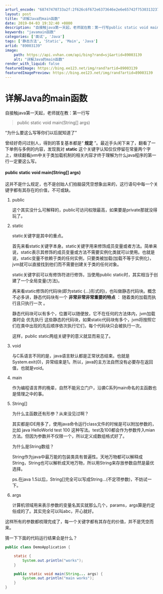 ```yaml
---
arturl_encode: "68747470733a2f:2f626c6f672e6373646e2e6e65742f75303132373630343335:2f61727469636c652f64657461696c732f3839303033313339"
layout: post
title: "详解Java的main函数"
date: 2019-04-03 19:32:40 +0800
description: "自接触java第一天起，老师就在教：第一行写public static void main(Stri"
keywords: "javamain函数"
categories: ['面试', 'Java']
tags: ['静态方法', 'Static', 'Main', 'Java']
artid: "89003139"
image:
    path: https://api.vvhan.com/api/bing?rand=sj&artid=89003139
    alt: "详解Java的main函数"
render_with_liquid: false
featuredImage: https://bing.ee123.net/img/rand?artid=89003139
featuredImagePreview: https://bing.ee123.net/img/rand?artid=89003139
---
```


# 详解Java的main函数

自接触java第一天起，老师就在教：第一行写

> public static void main(String[] args)

“为什么要这么写等你们以后就知道了”
  
曾经好奇问过别人，得到的答复基本都是“
**规定**
”。最近手头闲下来了，翻看了一下单例与多例的内容，发现我对
**static**
这个关键字认知仅仅停留在常量两个字上，继续翻看jvm中关于类加载机制的相关内容才终于理解为什么java程序的第一行一定要这么写。

#### public static void main(String[] args)

这并不是什么规定，也不是创始人们拍脑袋凭空想象出来的，这行语句中每一个关键字都有其存在的价值，不可或缺。

1. public
     
   这个其实没什么可解释的，public可访问权限最高，如果要是private那就没得玩了。
2. static
     
   static关键字是其中的重点。
     
   首先来看static关键字本身。static关键字用来修饰成员变量或者方法。简单来说，static表示其修饰的成员变量或方法不需要实例化类就可以使用。也就是说，static变量不依赖于类的任何实例，只要类被加载(加载不等于实例化)，jvm就可以直接找到他们而不需要创建关于类的任何对象。
     
   static关键字前可以有修饰符进行修饰，当使用public static时，其实相当于创建了一个全局变量(方法)。
     
   再来看static修饰的代码块(即为static {…}形式的)，也叫做静态代码块。概念不必多讲，静态代码块有一个
   **非常非常非常重要的特点**
   ：
   随着类的加载而执行且只执行一次
   。
     
   静态代码块可以有多个，位置可以随便放，它不在任何的方法体内，jvm加载类时会
   优先执行
   这些静态的代码块，如果static代码块有多个，jvm将按照它们在类中出现的先后顺序依次执行它们，每个代码块只会被执行一次。
     
   这样，public static两组关键字的意义就显而易见了。
3. void
     
   与C系语言不同的是，java语言默认都是正常状态结束。也就是System.exit(0)，异常结束是1。所以，java的主方法自然没有必要存在返回值，也就是void。
4. main
     
   作为编程语言界的晚辈，自然不能另立门户，沿袭C系列main命名的主函数也是情理之中的事。
5. String[]
     
   为什么主函数还有形参？从来没见过啊？
     
   其实都是IDE用多了，使用java命令运行class文件的时候是可以附加参数的，比如 java HelloWorld test 100 这种写法。test及100都会作为参数传入mian方法。但因为参数并不仅限一个，所以定义成数组格式好了。
     
   为什么是String数组？
     
   String作为java中最万能的包装类具有普遍性。天地万物都可以解释成String，String也可以解析成天地万物，所以用String来存放参数自然是最优选择。
     
   ps.在java 1.5以后，String[]完全可以写成String…(不定项参数)，不妨试一下。
6. args
     
   计算机领域用来表示参数的变量名其实就那么几个，params，args算是约定俗成的了。其实完全可以叫abc，开心就好。

这样所有的参数都梳理完成了，每一个关键字都有其存在的价值，并不是凭空而来。
  
猜一下下面的代码运行结果会是什么？

```java
public class DemoApplication {

    static {
        System.out.println("works");
    }

    public static void main(String... args) {
        System.out.println("main works");
    }
}

```